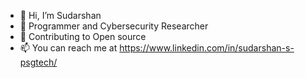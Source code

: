 - 👋 Hi, I’m Sudarshan
- 👀 Programmer and Cybersecurity Researcher
- 💞️ Contributing to Open source
- 📫 You can reach me at https://www.linkedin.com/in/sudarshan-s-psgtech/

<!---
sudarshan-hub/sudarshan-hub is a ✨ special ✨ repository because its `README.md` (this file) appears on your GitHub profile.
You can click the Preview link to take a look at your changes.
--->
